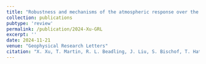 ```yaml
---
title: "Robustness and mechanisms of the atmospheric response over the Southern Ocean to idealized freshwater input around Antarctica"
collection: publications
pubtype: 'review'
permalink: /publication/2024-Xu-GRL
excerpt: ''
date: 2024-11-21
venue: "Geophysical Research Letters"
citation: "X. Xu, T. Martin, R. L. Beadling, J. Liu, S. Bischof, T. Hattermann, W. Huo, Q. Li, J. C. Marshall, M. Muilwijk, A. G. Pauling, A. Purich, N. C. Swart and M. Thomas. &quot;Robustness and mechanisms of the atmospheric response over the Southern Ocean to idealized freshwater input around Antarctica&quot; <i>Geophysical Research Letters</i>. (submitted)"
---
```

